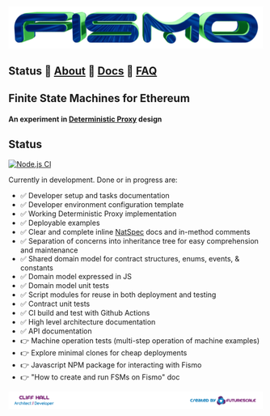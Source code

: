 ![Fismo](docs/images/fismo-logo.png)
##  Status  🧪  [About](docs/about.md) 🧪 [Docs](docs/intro.md) 🧪 [FAQ](docs/faq.md)

## Finite State Machines for Ethereum
#### An experiment in [Deterministic Proxy](docs/about.md#a-deterministic-proxy-experiment) design

## Status
[![Node.js CI](https://github.com/cliffhall/Fismo/actions/workflows/node.js.yml/badge.svg)](https://github.com/cliffhall/Fismo/actions/workflows/node.js.yml)

Currently in development. Done or in progress are:
- ✅ Developer setup and tasks documentation
- ✅ Developer environment configuration template
- ✅ Working Deterministic Proxy implementation
- ✅ Deployable examples
- ✅ Clear and complete inline [NatSpec](https://docs.soliditylang.org/en/v0.8.11/natspec-format.html?highlight=NatSpec) docs and in-method comments
- ✅ Separation of concerns into inheritance tree for easy comprehension and maintenance
- ✅ Shared domain model for contract structures, enums, events, & constants
- ✅ Domain model expressed in JS
- ✅ Domain model unit tests
- ✅ Script modules for reuse in both deployment and testing
- ✅ Contract unit tests
- ✅ CI build and test with Github Actions
- ✅ High level architecture documentation
- ✅ API documentation
- 👉 Machine operation tests (multi-step operation of machine examples)
- 👉 Explore minimal clones for cheap deployments
- 👉 Javascript NPM package for interacting with Fismo
- 👉 "How to create and run FSMs on Fismo" doc


![Created by Futurescale](docs/images/created-by.png)